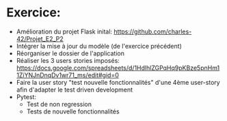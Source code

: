 # Exercice:

- Amélioration du projet Flask inital: https://github.com/charles-42/Projet_E2_P2
- Intégrer la mise à jour du modèle (de l'exercice précédent)
- Réorganiser le dossier de l'application
- Réaliser les 3 users stories imposés: https://docs.google.com/spreadsheets/d/1HdlhlZGPqHq9pKBze5pnHm11ZiYNJnDnqDv1wr71_ms/edit#gid=0
- Faire la user story "test nouvelle fonctionnalités" d'une 4ème user-story afin d'adapter le test driven development
-  Pytest: 
    * Test de non regression
    * Tests de nouvelle fonctionnalités
